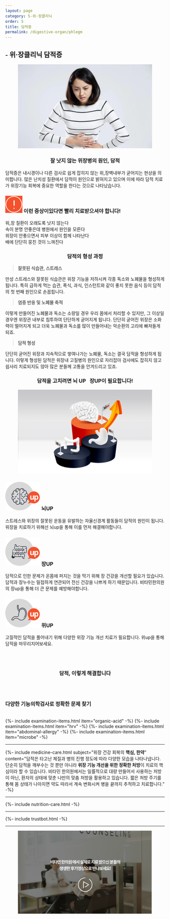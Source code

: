 ```yaml
---
layout: page
category: 5-위·장클리닉
order: 5
title: 담적증
permalink: /digestive-organ/phlegm
---
```


<h2 class="content-heading">
  <small>-</small>
  <strong>위·장클리닉</strong> 담적증
</h2>

<figure>
  <img src="/assets/20190625085659.jpg" alt="">
</figure>

<h3 style="text-align:center">잘 낫지 않는 위장병의 원인, 담적</h3>
<p>담적증은 내시경이나 다른 검사로 쉽게 잡히지 않는 위,장벽내부가 굳어지는 현상을 의미합니다. 많은 난치성 질환에서 담적이 원인으로 밝혀지고 있으며 이에 따라 담적 치료가 위장기능 회복에 중요한 역할을 한다는 것으로 나타났습니다.</p>

<div class="content-caution">
  <h3>
    <img src="/assets/icon-warning.svg" alt="">
    이런 증상이있다면 빨리 치료받으셔야 합니다!
  </h3>
  <p>
    위,장 질환이 오래도록 낫지 않는다<br>
    속이 분명 안좋은데 병원에서 원인을 모른다<br>
    위장이 안좋으면서 피부 이상이 함께 나타난다<br>
    배에 단단히 뭉친 것이 느껴진다
  </p>
</div>
<h3 style="text-align:center">담적의 형성 과정</h3>
<div class="content-sculptpost">
  <blockquote>
    <strong>잘못된 식습관, 스트레스</strong><br>
  </blockquote>
  <p>
  만성 스트레스와 잘못된 식습관은 위장 기능을 저하시켜 각종 독소와 노폐물을 형성하게 됩니다. 특히 급하게 먹는 습관, 폭식, 과식, 인스턴트와 같이 좋지 못한 음식 등이 담적의 첫 번째 원인으로 손꼽힙니다.
  </p>
  <blockquote>
    <strong>염증 반응 및 노폐물 축적</strong><br>
  </blockquote>
  <p>
  이렇게 만들어진 노폐물과 독소는 소량일 경우 우리 몸에서 처리할 수 있지만, 그 이상일 경우엔 위장관 내부로 침투하여 단단하게 굳어지게 됩니다. 단단히 굳어진 위장은 소화력이 떨어지게 되고 더욱 노폐물과 독소를 많이 만들어내는 악순환의 고리에 빠져들게 되죠.
  </p>
  <blockquote>
    <strong>담적 형성</strong><br>
  </blockquote>
  <p>
  단단히 굳어진 위장과 지속적으로 쌓여나가는 노폐물, 독소는 결국 담적을 형성하게 됩니다. 이렇게 형성된 담적은 위장내 고질병의 원인으로 자리잡아 검사에도 잡히지 않고 쉽사리 치료되지도 않아 많은 분들께 고통을 안겨드리고 있죠.
  </p>
</div>

<h3 style="text-align:center">담적을 고치려면 <strong>뇌 UP &nbsp; 장UP</strong>이 필요합니다!</h3>
<figure>
  <img src="/assets/img-podium-brain.jpg" alt="">
</figure>
<div class="content-iconcard">
  <h3>
    <img src="/assets/icon-up-brain.svg" alt="">
    뇌UP
  </h3>
  <p>스트레스와 위장의 잘못된 운동을 유발하는 자율신경계 활동들이 담적의 원인이 됩니다. 위장을 치료하기 위해선 뇌up을 통해 이를 먼저 해결해야합니다.</p>
</div>
<div class="content-iconcard">
  <h3>
    <img src="/assets/icon-up-bowels.svg" alt="">
    장UP
  </h3>
  <p>담적으로 인한 문제가 온몸에 퍼지는 것을 막기 위해 장 건강을 개선할 필요가 있습니다. 담적과 장누수는 밀접하게 연관되어 전신 건강을 나쁘게 하기 때문입니다. 비타민한의원의 장up을 통해 더 큰 문제를 예방해야합니다.</p>
</div>
<div class="content-iconcard">
  <h3>
    <img src="/assets/icon-up-stomach.svg" alt="">
    위UP
  </h3>
  <p>고질적인 담적을 풀어내기 위해 다양한 위장 기능 개선 치료가 필요합니다. 위up을 통해 담적을 마무리지어보세요.</p>
</div>
<br><br>
<h3 style="text-align:center">담적, 이렇게 해결합니다</h3><br><br>
<h3><strong>다양한 기능의학검사</strong>로 정확한 문제 찾기</h3><br>
{%- include examination-items.html item="organic-acid" -%}
{%- include examination-items.html item="hrv" -%}
{%- include examination-items.html item="abdominal-allergy" -%}
{%- include examination-items.html item="microbe" -%}

<hr>
{%- include medicine-care.html subject="위장 건강 회복의 <strong>핵심, 한약</strong>" content="담적은 타고난 체질과 병의 진행 정도에 따라 다양한 모습을 나타나냅니다. 단순히 담적을 깨부수는 것 뿐만 아니라 <strong>위장 기능 개선을 위한 정확한 처방</strong>이 치료의 핵심이라 할 수 있습니다. 비타민 한의원에서는 일률적으로 대량 만들어서 사용하는 처방이 아닌, 환자의 상태에 맞춘 나만의 맞춤 처방을 활용하고 있습니다. 짧은 처방 주기를 통해 몸 상태가 나아지면 약도 따라서 계속 변화시켜 병을 끝까지 추적하고 치료합니다." -%}

<hr>

{%- include nutrition-care.html -%}

<hr>

{%- include trustbot.html -%}

<hr>


<figure>
  <a href="/about/review">
    <img src="/assets/img-goreview.jpg" alt="치료 후기와 사례 보기">
  </a>
</figure>
